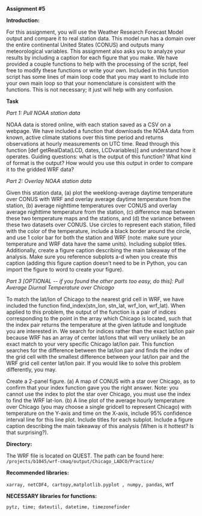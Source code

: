 **Assignment #5**

**Introduction:**

For this assignment, you will use the Weather Research Forecast Model output and compare it to real station data. This model run has a domain over the entire continental United States (CONUS) and outputs many meteorological variables. This assignment also asks you to analyze your results by including a caption for each figure that you make. We have provided a couple functions to help with the processing of the script, feel free to modify these functions or write your own. Included in this function script has some lines of main loop code that you may want to include into your own main loop so that your nomenclature is consistent with the functions. This is not necessary; it just will help with any confusion.

**Task**

*Part 1: Pull NOAA station data*

NOAA data is stored online, with each station saved as a CSV on a webpage. We have included a function that downloads the NOAA data from known, active climate stations over this time period and returns observations at hourly measurements on UTC time. Read through this function [def getRealData(LCD, dates, LCDvariables)] and understand how it operates. Guiding questions: what is the output of this function? What kind of format is the output? How would you use this output in order to compare it to the gridded WRF data? 

*Part 2: Overlay NOAA station data*

Given this station data, (a) plot the weeklong-average daytime temperature over CONUS with WRF and overlay average daytime temperature from the station, (b) average nighttime temperatures over CONUS and overlay average nighttime temperature from the station, (c) difference map between these two temperature maps and the stations, and (d) the variance between these two datasets over CONUS. 
Use circles to represent each station, filled with the color of the temperature, include a black border around the circle, and use 1 color bar for both the station and WRF (note: make sure your temperature and WRF data have the same units). Including subplot titles. Additionally, create a figure caption describing the main takeaway of the analysis. Make sure you reference subplots a-d when you create this caption (adding this figure caption doesn’t need to be in Python, you can import the figure to word to create your figure).

*Part 3 [OPTIONAL -- if you found the other parts too easy, do this]: Pull Average Diurnal Temperature over Chicago*

To match the lat/lon of Chicago to the nearest grid cell in WRF, we have included the function find_index(stn_lon, stn_lat, wrf_lon, wrf_lat). When applied to this problem, the output of the function is a pair of indices corresponding to the point in the array which Chicago is located, such that the index pair returns the temperature at the given latitude and longitude you are interested in. We search for indices rather than the exact lat/lon pair because WRF has an array of center lat/lons that will very unlikely be an exact match to your very specific Chicago lat/lon pair. This function searches for the difference between the lat/lon pair and finds the index of the grid cell with the smallest difference between your lat/lon pair and the WRF grid cell center lat/lon pair. If you would like to solve this problem differently, you may. 

Create a 2-panel figure. (a) A map of CONUS with a star over Chicago, as to confirm that your index function gave you the right answer. Note: you cannot use the index to plot the star over Chicago, you must use the index to find the WRF lat-lon. (b) A line plot of the average hourly temperature over Chicago (you may choose a single gridcell to represent Chicago) with temperature on the Y-axis and time on the X-axis, include 95% confidence interval line for this line plot. Include titles for each subplot. Include a figure caption describing the main takeaway of this analysis (When is it hottest? Is that surprising?). 

**Directory:**

The WRF file is located on QUEST. The path can be found here: `/projects/b1045/wrf-cmaq/output/Chicago_LADCO/Practice/`

**Recommended libraries:**

`xarray, netCDF4, cartopy,matplotlib.pyplot , numpy, pandas`, wrf

**NECESSARY libraries for functions:**

`pytz, time; dateutil, datetime, timezonefinder`


